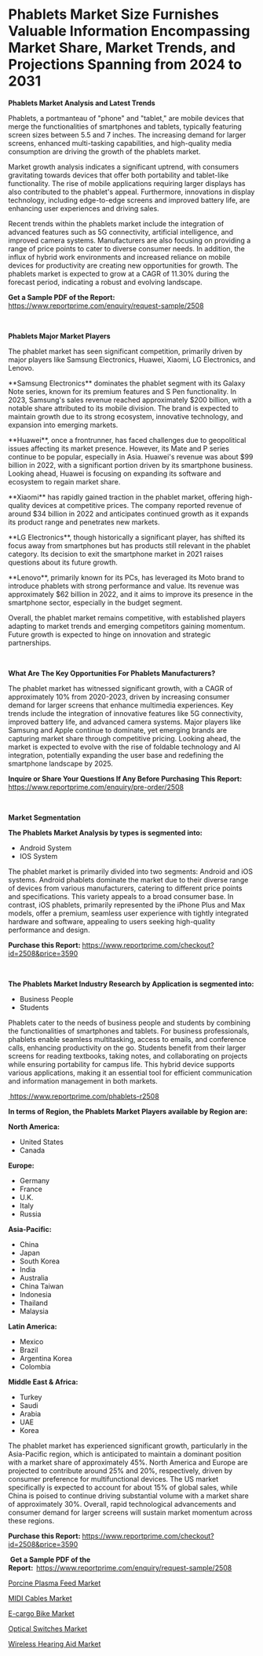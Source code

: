 <p><h1>Phablets Market Size Furnishes Valuable Information Encompassing Market Share, Market Trends, and Projections Spanning from 2024 to 2031</h1></p><p><strong>Phablets Market Analysis and Latest Trends</strong></p>
<p><p>Phablets, a portmanteau of "phone" and "tablet," are mobile devices that merge the functionalities of smartphones and tablets, typically featuring screen sizes between 5.5 and 7 inches. The increasing demand for larger screens, enhanced multi-tasking capabilities, and high-quality media consumption are driving the growth of the phablets market. </p><p>Market growth analysis indicates a significant uptrend, with consumers gravitating towards devices that offer both portability and tablet-like functionality. The rise of mobile applications requiring larger displays has also contributed to the phablet's appeal. Furthermore, innovations in display technology, including edge-to-edge screens and improved battery life, are enhancing user experiences and driving sales.</p><p>Recent trends within the phablets market include the integration of advanced features such as 5G connectivity, artificial intelligence, and improved camera systems. Manufacturers are also focusing on providing a range of price points to cater to diverse consumer needs. In addition, the influx of hybrid work environments and increased reliance on mobile devices for productivity are creating new opportunities for growth. The phablets market is expected to grow at a CAGR of 11.30% during the forecast period, indicating a robust and evolving landscape.</p></p>
<p><strong>Get a Sample PDF of the Report:&nbsp;</strong> <a href="https://www.reportprime.com/enquiry/request-sample/2508">https://www.reportprime.com/enquiry/request-sample/2508</a></p>
<p>&nbsp;</p>
<p><strong>Phablets Major Market Players</strong></p>
<p><p>The phablet market has seen significant competition, primarily driven by major players like Samsung Electronics, Huawei, Xiaomi, LG Electronics, and Lenovo.</p><p>**Samsung Electronics** dominates the phablet segment with its Galaxy Note series, known for its premium features and S Pen functionality. In 2023, Samsung's sales revenue reached approximately $200 billion, with a notable share attributed to its mobile division. The brand is expected to maintain growth due to its strong ecosystem, innovative technology, and expansion into emerging markets.</p><p>**Huawei**, once a frontrunner, has faced challenges due to geopolitical issues affecting its market presence. However, its Mate and P series continue to be popular, especially in Asia. Huawei's revenue was about $99 billion in 2022, with a significant portion driven by its smartphone business. Looking ahead, Huawei is focusing on expanding its software and ecosystem to regain market share.</p><p>**Xiaomi** has rapidly gained traction in the phablet market, offering high-quality devices at competitive prices. The company reported revenue of around $34 billion in 2022 and anticipates continued growth as it expands its product range and penetrates new markets.</p><p>**LG Electronics**, though historically a significant player, has shifted its focus away from smartphones but has products still relevant in the phablet category. Its decision to exit the smartphone market in 2021 raises questions about its future growth.</p><p>**Lenovo**, primarily known for its PCs, has leveraged its Moto brand to introduce phablets with strong performance and value. Its revenue was approximately $62 billion in 2022, and it aims to improve its presence in the smartphone sector, especially in the budget segment.</p><p>Overall, the phablet market remains competitive, with established players adapting to market trends and emerging competitors gaining momentum. Future growth is expected to hinge on innovation and strategic partnerships.</p></p>
<p>&nbsp;</p>
<p><strong>What Are The Key Opportunities For Phablets Manufacturers?</strong></p>
<p><p>The phablet market has witnessed significant growth, with a CAGR of approximately 10% from 2020-2023, driven by increasing consumer demand for larger screens that enhance multimedia experiences. Key trends include the integration of innovative features like 5G connectivity, improved battery life, and advanced camera systems. Major players like Samsung and Apple continue to dominate, yet emerging brands are capturing market share through competitive pricing. Looking ahead, the market is expected to evolve with the rise of foldable technology and AI integration, potentially expanding the user base and redefining the smartphone landscape by 2025.</p></p>
<p><strong>Inquire or Share Your Questions If Any Before Purchasing This Report:</strong> <a href="https://www.reportprime.com/enquiry/pre-order/2508">https://www.reportprime.com/enquiry/pre-order/2508</a></p>
<p>&nbsp;</p>
<p><strong>Market Segmentation</strong></p>
<p><strong>The Phablets Market Analysis by types is segmented into:</strong></p>
<p><ul><li>Android System</li><li>IOS System</li></ul></p>
<p><p>The phablet market is primarily divided into two segments: Android and iOS systems. Android phablets dominate the market due to their diverse range of devices from various manufacturers, catering to different price points and specifications. This variety appeals to a broad consumer base. In contrast, iOS phablets, primarily represented by the iPhone Plus and Max models, offer a premium, seamless user experience with tightly integrated hardware and software, appealing to users seeking high-quality performance and design.</p></p>
<p><strong>Purchase this Report:&nbsp;</strong><a href="https://www.reportprime.com/checkout?id=2508&price=3590">https://www.reportprime.com/checkout?id=2508&price=3590</a></p>
<p>&nbsp;</p>
<p><strong>The Phablets Market Industry Research by Application is segmented into:</strong></p>
<p><ul><li>Business People</li><li>Students</li></ul></p>
<p><p>Phablets cater to the needs of business people and students by combining the functionalities of smartphones and tablets. For business professionals, phablets enable seamless multitasking, access to emails, and conference calls, enhancing productivity on the go. Students benefit from their larger screens for reading textbooks, taking notes, and collaborating on projects while ensuring portability for campus life. This hybrid device supports various applications, making it an essential tool for efficient communication and information management in both markets.</p></p>
<p><a href="https://www.reportprime.com/phablets-r2508">&nbsp;https://www.reportprime.com/phablets-r2508</a></p>
<p><strong>In terms of Region, the Phablets Market Players available by Region are:</strong></p>
<p>
    <p> <strong> North America: </strong>
        <ul>
            <li>United States</li>
            <li>Canada</li>
        </ul>
        </p> 
    <p> <strong> Europe: </strong>
        <ul>
            <li>Germany</li>
            <li>France</li>
            <li>U.K.</li>
            <li>Italy</li>
            <li>Russia</li>
        </ul>
        </p> 
    <p> <strong> Asia-Pacific: </strong>
        <ul>
            <li>China</li>
            <li>Japan</li>
            <li>South Korea</li>
            <li>India</li>
            <li>Australia</li>
            <li>China Taiwan</li>
            <li>Indonesia</li>
            <li>Thailand</li>
            <li>Malaysia</li>
        </ul>
        </p> 
    <p> <strong> Latin America: </strong>
        <ul>
            <li>Mexico</li>
            <li>Brazil</li>
            <li>Argentina Korea</li>
            <li>Colombia</li>
        </ul>
        </p> 
    <p> <strong> Middle East & Africa: </strong>
        <ul>
            <li>Turkey</li>
            <li>Saudi</li>
            <li>Arabia</li>
            <li>UAE</li>
            <li>Korea</li>
        </ul>
    </p>
    </p>
<p><p>The phablet market has experienced significant growth, particularly in the Asia-Pacific region, which is anticipated to maintain a dominant position with a market share of approximately 45%. North America and Europe are projected to contribute around 25% and 20%, respectively, driven by consumer preference for multifunctional devices. The US market specifically is expected to account for about 15% of global sales, while China is poised to continue driving substantial volume with a market share of approximately 30%. Overall, rapid technological advancements and consumer demand for larger screens will sustain market momentum across these regions.</p></p>
<p><strong>Purchase this Report: </strong><a href="https://www.reportprime.com/checkout?id=2508&price=3590">https://www.reportprime.com/checkout?id=2508&price=3590</a></p>
<p>&nbsp;<strong>Get a Sample PDF of the Report:&nbsp;&nbsp;</strong><a href="https://www.reportprime.com/enquiry/request-sample/2508">https://www.reportprime.com/enquiry/request-sample/2508</a></p>
<p><strong></strong></p>
<p><p><a href="https://issuu.com/reportprime-2/docs/porcine-plasma-feed-market-size-203_d7d4a111b8ed6c">Porcine Plasma Feed Market</a></p><p><a href="https://github.com/LaurenShaw586/Market-Research-Report-List-1/blob/main/midi-cables-market.md">MIDI Cables Market</a></p><p><a href="https://issuu.com/reportprime-2/docs/e-cargo-bike-market-size-2030.pptx_8b92ec54655736">E-cargo Bike Market</a></p><p><a href="https://www.linkedin.com/pulse/optical-switches-market-forecasts-trends-impact-analysis-nz9je?trackingId=KnNrntnMT%2F6%2FpXgdnScz9Q%3D%3D">Optical Switches Market</a></p><p><a href="https://github.com/ChiragRp1/Market-Research-Report-List-6/blob/main/wireless-hearing-aid-market.md">Wireless Hearing Aid Market</a></p></p>